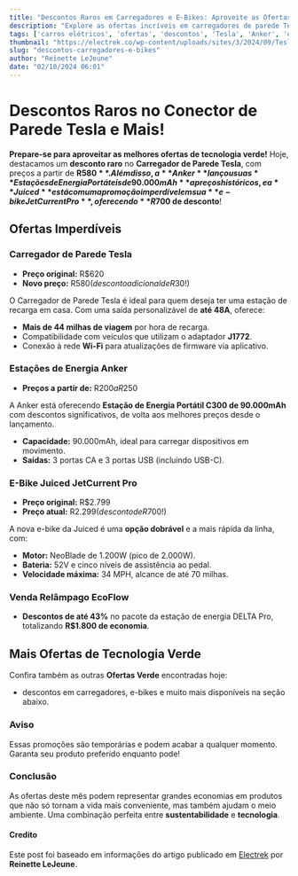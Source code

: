 ```yaml
---
title: "Descontos Raros em Carregadores e E-Bikes: Aproveite as Ofertas do Dia"
description: "Explore as ofertas incríveis em carregadores de parede Tesla, estações de energia Anker e e-bikes Juiced com descontos significativos. Não perca essas ofertas imperdíveis!"
tags: ['carros elétricos', 'ofertas', 'descontos', 'Tesla', 'Anker', 'e-bikes']
thumbnail: "https://electrek.co/wp-content/uploads/sites/3/2024/09/Tesla-Universal-Wall-Connector-EV-Charger.jpg?quality=82&strip=all&w=1201"
slug: "descontos-carregadores-e-bikes"
author: "Reinette LeJeune"
date: "02/10/2024 06:01"
---
```


# Descontos Raros no Conector de Parede Tesla e Mais!

**Prepare-se para aproveitar as melhores ofertas de tecnologia verde!** Hoje, destacamos um **desconto raro** no **Carregador de Parede Tesla**, com preços a partir de **R$580**. Além disso, a **Anker** lançou suas **Estações de Energia Portáteis de 90.000mAh** a preços históricos, e a **Juiced** está com uma promoção imperdível em sua **e-bike JetCurrent Pro**, oferecendo **R$700 de desconto**!

## Ofertas Imperdíveis

### Carregador de Parede Tesla
- **Preço original:** R$620
- **Novo preço:** R$580 (desconto adicional de R$30!)

O Carregador de Parede Tesla é ideal para quem deseja ter uma estação de recarga em casa. Com uma saída personalizável de **até 48A**, oferece:
- **Mais de 44 milhas de viagem** por hora de recarga.
- Compatibilidade com veículos que utilizam o adaptador **J1772**.
- Conexão à rede **Wi-Fi** para atualizações de firmware via aplicativo.

### Estações de Energia Anker
- **Preços a partir de:** R$200 a R$250

A Anker está oferecendo **Estação de Energia Portátil C300 de 90.000mAh** com descontos significativos, de volta aos melhores preços desde o lançamento.
- **Capacidade:** 90.000mAh, ideal para carregar dispositivos em movimento.
- **Saídas:** 3 portas CA e 3 portas USB (incluindo USB-C).

### E-Bike Juiced JetCurrent Pro
- **Preço original:** R$2.799
- **Preço atual:** R$2.299 (desconto de R$700!) 

A nova e-bike da Juiced é uma **opção dobrável** e a mais rápida da linha, com:
- **Motor:** NeoBlade de 1.200W (pico de 2.000W).
- **Bateria:** 52V e cinco níveis de assistência ao pedal.
- **Velocidade máxima:** 34 MPH, alcance de até 70 milhas.

### Venda Relâmpago EcoFlow
- **Descontos de até 43%** no pacote da estação de energia DELTA Pro, totalizando **R$1.800 de economia**.

## Mais Ofertas de Tecnologia Verde
Confira também as outras **Ofertas Verde** encontradas hoje:
- descontos em carregadores, e-bikes e muito mais disponíveis na seção abaixo.

### Aviso
Essas promoções são temporárias e podem acabar a qualquer momento. Garanta seu produto preferido enquanto pode!

### Conclusão
As ofertas deste mês podem representar grandes economias em produtos que não só tornam a vida mais conveniente, mas também ajudam o meio ambiente. Uma combinação perfeita entre **sustentabilidade** e **tecnologia**.

#### Credito
Este post foi baseado em informações do artigo publicado em [Electrek](https://electrek.co/2024/10/01/rare-tesla-wall-connector-discounts-anker-90000mah-station-juiced-more/) por **Reinette LeJeune**.